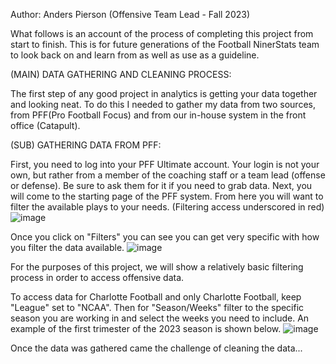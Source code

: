 Author: Anders Pierson (Offensive Team Lead - Fall 2023)

What follows is an account of the process of completing this project from start to finish. 
This is for future generations of the Football NinerStats team to look back on and learn from as well as use as a guideline.

(MAIN) DATA GATHERING AND CLEANING PROCESS:

The first step of any good project in analytics is getting your data together and looking neat.
To do this I needed to gather my data from two sources, from PFF(Pro Football Focus) and from our in-house system in the front office (Catapult).

  (SUB) GATHERING DATA FROM PFF:
  
  First, you need to log into your PFF Ultimate account. Your login is not your own, but rather from a member of the coaching staff or a team lead (offense or defense). Be sure to ask them for it if you need to       grab data.
  Next, you will come to the starting page of the PFF system. From here you will want to filter the available plays to your needs. (Filtering access underscored in red)
  ![image](https://github.com/AndersPierson/CharlotteFootballNinerStatsAnalytics/assets/77944969/3bf49ef7-0bb7-4794-885d-c32d5457ba47)

  Once you click on "Filters" you can see you can get very specific with how you filter the data available.
  ![image](https://github.com/AndersPierson/CharlotteFootballNinerStatsAnalytics/assets/77944969/aa62e41b-830c-4361-9cd3-33bd4ac9a2fc)

  For the purposes of this project, we will show a relatively basic filtering process in order to access offensive data.

  To access data for Charlotte Football and only Charlotte Football, keep "League" set to "NCAA". Then for "Season/Weeks" filter to the specific season you are working in and select the weeks you need to         include.     An example of the first trimester of the 2023 season is shown below.
  ![image](https://github.com/AndersPierson/CharlotteFootballNinerStatsAnalytics/assets/77944969/52cc80c8-30c6-424b-9fdc-488c29b959ab)



Once the data was gathered came the challenge of cleaning the data...
